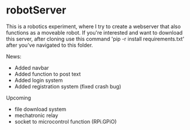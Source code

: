 # robotServer
This is a robotics experiment, where I try to create a webserver that also functions as a moveable robot.
If you're interested and want to download this server, after cloning use this command 'pip -r install requirements.txt' after you've navigated to this folder.


News:
- Added navbar
- Added function to post text
- Added login system
- Added registration system (fixed crash bug)

Upcoming
- file download system
- mechatronic relay 
- socket to microcontrol function (RPi.GPiO)
